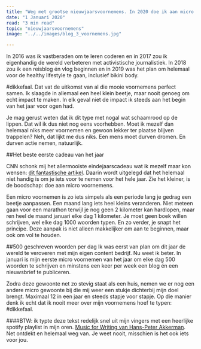 ```yaml
---
title: "Weg met grootse nieuwjaarsvoornemens. In 2020 doe ik aan micro acties"
date: "1 Januari 2020"
read: "3 min read"
topic: "nieuwjaarsvoornemens"
image: "../../images/blog_3_voornemens.jpg"

---
```

In 2016 was ik vastberaden om te leren coderen en in 2017 zou ik eigenhandig de wereld verbeteren met  activistische journalistiek. In 2018 zou ik een reisblog én vlog beginnen en in 2019 was het plan om helemaal voor de healthy lifestyle te gaan, inclusief bikini body.

\#dikkefaal.  Dat vat de uitkomst van al die mooie voornemens perfect samen. Ik slaagde in allemaal een heel klein beetje, maar nooit genoeg om echt impact te maken. In elk geval niet de impact ik steeds aan het begin van het jaar voor ogen had.

Je mag gerust weten dat ik dit type met nogal wat schaamrood op de lippen. Dat wil ik dus niet nog eens voorhebben. Moet ik mezelf dan helemaal niks meer voornemen en gewoon lekker ter plaatse blijven trappelen? Neh, dat lijkt me dus niks. Een mens moet durven dromen. En durven actie nemen, natuurlijk.  

##Het beste eerste cadeau van het jaar

CNN schonk mij het allermooiste eindejaarscadeau wat ik mezelf maar kon wensen:  [dit fantastische artikel](https://edition.cnn.com/2019/12/27/health/mini-monthly-new-years-resolution-part-two-wisdom-project-wellness/index.html?_ke=eyJrbF9lbWFpbCI6ICJqYWRleUBzdG9vcGluYm94LmNvbSIsICJrbF9jb21wYW55X2lkIjogIm5GRWUzUiJ9). Daarin wordt uitgelegd dat het helemaal niet handig is om je iets voor te nemen voor het hele jaar. Zie het kleiner, is de boodschap: doe aan micro voornemens.

Een micro voornemen is zo iets simpels als een periode lang je gedrag een beetje aanpassen. Een maand lang iets heel kleins veranderen. Niet meteen gaan voor een marathon terwijl je nog geen 2 kilometer kan hardlopen, maar ren heel de maand januari elke dag 1 kilometer. Je moet geen boek willen schrijven, wel elke dag 1000 woorden typen. En zo verder, je snapt het principe. Deze aanpak is niet alleen makkelijker om aan te beginnen, maar ook om vol te houden.

##500 geschreven woorden per dag
Ik was eerst van plan om dit jaar de wereld te veroveren met mijn eigen content bedrijf. Nu weet ik beter. In januari is mijn eerste micro voornemen van het jaar om elke dag 500 woorden te schrijven en minstens een keer per week een blog én een nieuwsbrief te publiceren.

Zodra deze gewoonte net zo stevig staat als een huis, nemen we er nog een andere micro gewoonte bij die mij weer een stukje dichterbij mijn doel brengt. Maximaal 12 in een jaar en steeds stapje voor stapje. Op die manier denk ik echt dat ik nooit meer over mijn voornemens hoef te typen: #dikkefaal.


####BTW: ik typte deze tekst redelijk snel uit mijn vingers met een heerlijke spotify playlist in mijn oren. [Music for Writing van Hans-Peter Akkerman](https://open.spotify.com/playlist/1Sv6QeKfX723K1BOgoSRba). Net ontdekt en helemaal weg van. Je weet nooit, misschien is het ook iets voor jou.
